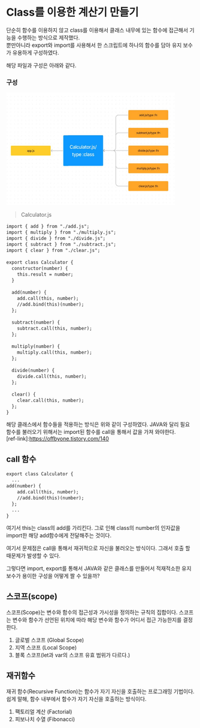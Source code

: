 # Class를 이용한 계산기 만들기
단순히 함수를 이용하지 않고 class를 이용해서 클래스 내무에 있는 함수에 접근해서 기능을 수행하는 방식으로 제작했다.     
뿐만아니라 export와 import를 사용해서 한 스크립트에 하나의 함수를 담아 유지 보수가 유용하게 구성하였다.

해당 파일과 구성은 아래와 같다.

### 구성
<img src="./img/struct.JPG" width="450px" height="300px" title="파일 구성 img" alt=""></img><br/>

> Calculator.js
```
import { add } from "./add.js";
import { multiply } from "./multiply.js";
import { divide } from "./divide.js";
import { subtract } from "./subtract.js";
import { clear } from "./clear.js";

export class Calculator {
  constructor(number) {
    this.result = number;
  }

  add(number) {
    add.call(this, number);
    //add.bind(this)(number);
  };

  subtract(number) {
    subtract.call(this, number);
  };

  multiply(number) {
    multiply.call(this, number);
  };

  divide(number) {
    divide.call(this, number);
  };

  clear() {
    clear.call(this, number);
  };
}
```
해당 클래스에서 함수들을 적용하는 방식은 위와 같이 구성하였다. JAVA와 달리 필요 함수를 불러오기 위해서는 import된 함수를 call을 통해서 값을 가져 와야한다.      
[ref-link]:https://offbyone.tistory.com/140     
    
## call 함수
```
export class Calculator {
  ...
add(number) {
    add.call(this, number);
    //add.bind(this)(number);
  };
  ...
}
```
여기서 this는 class의 add를 가리킨다. 그로 인해 class의 number의 인자값을 import한 해당 add함수에게 전달해주는 것이다.   
   
여기서 문제점은 call을 통해서 재귀적으로 자신을 불러오는 방식이다. 그래서 호출 할 때문제가 발생할 수 있다.     
    
그렇다면 import, export를 통해서 JAVA와 같은 클래스를 만들어서 적재적소한 유지 보수가 용이한 구성을 어떻게 짤 수 있을까?    
    
## 스코프(scope)
스코프(Scope)는 변수와 함수의 접근성과 가시성을 정의하는 규칙의 집합이다. 스코프는 변수와 함수가 선언된 위치에 따라 해당 변수와 함수가 어디서 접근 가능한지를 결정한다.   
   
1. 글로벌 스코프 (Global Scope)
2. 지역 스코프 (Local Scope)
3. 블록 스코프(let과 var의 스코프 유효 범위가 다르다.)   
   
## 재귀함수
재귀 함수(Recursive Function)는 함수가 자기 자신을 호출하는 프로그래밍 기법이다. 쉽게 말해, 함수 내부에서 함수가 자기 자신을 호출하는 방식이다.   
    
1. 팩토리얼 계산 (Factorial)
2. 피보나치 수열 (Fibonacci)